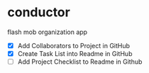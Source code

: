 # conductor
flash mob organization app
- [x] Add Collaborators to Project in GitHub
- [x] Create Task List into Readme in GitHub
- [ ] Add Project Checklist to Readme in Github
